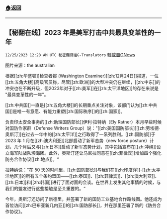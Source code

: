 ###  [:house:返回](README.md)
---


## 【秘翻在线】2023 年是美军打击中共最具变革性的一年
`12/25/2023 12:28 AM UTC 秘密翻譯組G-Translators` [轉載自GNews](https://gnews.org/articles/2147898)

图片来源：the australian

根据[[zh:华盛顿]]检查者报 (Washington Examiner)[[zh:12月24日]]报道，一位[[zh:五角大楼]]高级官员称，尽管[[zh:欧洲]]的大型冲突仍在继续，[[zh:中东]]的冲突也在不断升级，但2023年对于[[zh:美军]]在[[zh:太平洋地区]]的存在来说是 "最具变革性的一年"。

[[zh:中共国]]一直是[[zh:五角大楼]]的长期重点关注对象，该部门认为[[zh:中共国]]是唯一有意愿、有能力重塑[[zh:国际秩序]]的[[zh:国家]]。

负责印太安全事务的[[zh:助理国防部长]]伊利·拉特纳（Ely Ratner）本月早些时候对国防作家群（Defense Writers Group）说："[[zh:美国国防部长]][[zh:劳埃德·奥斯汀]]在过去一年中的[[zh:太平洋]]之行取得了一系列胜利。[[zh:国防部]]于 2023 年 1 月在[[zh:澳大利亚]]北部启动了新军态势（new force posture）计划，几个月后又与[[zh:日本]]启动了新军态势计划，其中包括宣布在[[zh:冲绳]]设立海军陆战队濒海团。此外，奥斯汀还让马尼拉同意在[[zh:菲律宾]]增加四个强化防务合作协议[[zh:地点]]。“

拉特纳说："在 50 天的时间里，[[zh:国防部长]]与我们在[[zh:印度洋]]\-[[zh:太平洋地区]]的所有五个条约盟国——[[zh:泰国]]、[[zh:菲律宾]]、[[zh:澳大利亚]]、[[zh:日本]]和[[zh:韩国]]进行了面对面的会谈。在世界上发生其他事情的时候，与我们的盟友进行这些接触是至关重要的。“

今年，奥斯汀还访问了新德里，并签署了新的国防工业基地合作路线图。他还成为首位访问[[zh:巴布亚新几内亚]]的[[zh:国防部长]]，并在那里签署了新的《防务合作协议》。
